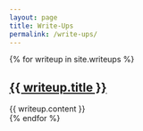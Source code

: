 ```yaml
---
layout: page
title: Write-Ups
permalink: /write-ups/
---
```


{% for writeup in site.writeups %}
  <div class="writeup">
    <h2><a href= "{{ writeup.url }}">{{ writeup.title }} </a></h2>
    {{ writeup.content }}
  </div>
{% endfor %}